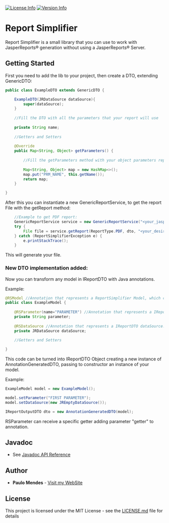 [![License Info](https://img.shields.io/github/license/paulomendestec/report-simplifier.svg?style=flat-square)](LICENSE.md)
[![Version Info](https://img.shields.io/github/release/paulomendestec/report-simplifier.svg?style=flat-square)](https://github.com/paulomendestec/report-simplifier/releases)


# Report Simplifier

Report Simplifier is a small library that you can use to work with JasperReports® generation without using a JasperReports® Server.

## Getting Started

First you need to add the lib to your project, then create a DTO, extending GenericDTO:

```java
public class ExampleDTO extends GenericDTO {

    ExampleDTO(JRDataSource dataSource){
        super(dataSource);
    }
    
    //Fill the DTO with all the parameters that your report will use
    
    private String name;
    
    //Getters and Setters
    
    @Override
    public Map<String, Object> getParameters() {
    
        //Fill the getParameters method with your object parameters representation
        
        Map<String, Object> map = new HashMap<>();
        map.put("PRM_NAME", this.getName());
        return map;
    }

}
```

After this you can instantiate a new GenericReportService, to get the report File with the getReport method:

```java
    //Example to get PDF report:
    GenericReportService service = new GenericReportService("<your_jasper_file_path>");
    try {
        File file = service.getReport(ReportType.PDF, dto, "<your_desired_save_location>");
    } catch (ReportSimplifierException e) {
        e.printStackTrace();
    }
```

This will generate your file.

### New DTO implementation added:

Now you can transform any model in IReportDTO with Java annotations.

Example:

```java
@RSModel //Annotation that represents a ReportSimplifier Model, which can be turned in IReportDTO Object
public class ExampleModel {
    
    @RSParameter(name="PARAMETER") //Annotation that represents a IReportDTO parameter.
    private String parameter;
    
    @RSDataSource //Annotation that represents a IReportDTO dataSource.
    private JRDataSource dataSource;
    
    //Getters and Setters

}
```
This code can be turned into IReportDTO Object creating a new instance of AnnotationGeneratedDTO, passing to constructor an instance of your model.

Example:

```java
ExampleModel model = new ExampleModel();

model.setParameter("FIRST PARAMETER");
model.setDataSource(new JREmptyDataSource());

IReportOutputDTO dto = new AnnotationGeneratedDTO(model);
```

RSParameter can receive a specific getter adding parameter "getter" to annotation.

## Javadoc

* See [Javadoc API Reference](https://paulomendes.dev/rs-javadoc/)

## Author

* **Paulo Mendes** - [Visit my WebSite](https://paulomendes.dev)

## License

This project is licensed under the MIT License - see the [LICENSE.md](LICENSE.md) file for details
